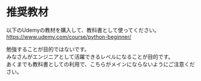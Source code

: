 # 推奨教材  
以下のUdemyの教材を購入して、教科書として使ってください。  
https://www.udemy.com/course/python-beginner/  
  
勉強することが目的ではないです。  
みなさんがエンジニアとして活躍できるレベルになることが目的です。  
あくまでも教科書としての利用で、こちらがメインにならないようにご注意ください。
